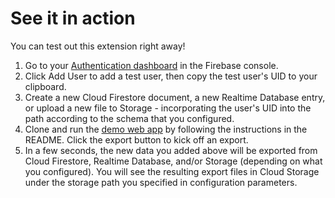 # See it in action

You can test out this extension right away!

1. Go to your [Authentication dashboard](https://console.firebase.google.com/project/$%7Bparam:PROJECT_ID%7D/authentication/users) in the Firebase console.
2. Click Add User to add a test user, then copy the test user's UID to your clipboard.
3. Create a new Cloud Firestore document, a new Realtime Database entry, or upload a new file to Storage - incorporating the user's UID into the path according to the schema that you configured.
4. Clone and run the [demo web app]() by following the instructions in the README. Click the export button to kick off an export.
5. In a few seconds, the new data you added above will be exported from Cloud Firestore, Realtime Database, and/or Storage (depending on what you configured). You will see the resulting export files in Cloud Storage under the storage path you specified in configuration parameters.